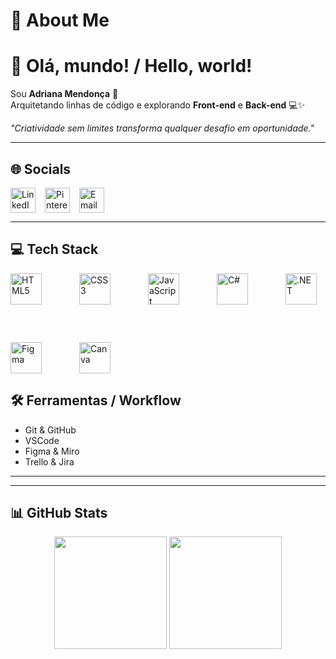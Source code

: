 # 💫 About Me
# 👋 Olá, mundo! / Hello, world!  
Sou **Adriana Mendonça** 🌸  
Arquitetando linhas de código e explorando **Front-end** e **Back-end** 💻✨  

*"Criatividade sem limites transforma qualquer desafio em oportunidade."*

---

## 🌐 Socials

<div style="display: flex; gap: 15px; flex-wrap: wrap;">
  <a href="https://linkedin.com/in/adriananmendonca">
    <img height="40" src="https://img.shields.io/badge/LinkedIn-%23FFFFFF?style=plastic&logo=linkedin&logoColor=%23FFB37C" alt="LinkedIn">
  </a>
  <a href="https://pinterest.com/adriana_natan/">
    <img height="40" src="https://img.shields.io/badge/Pinterest-%23FFFFFF?style=plastic&logo=pinterest&logoColor=%23FFB37C" alt="Pinterest">
  </a>
  <a href="mailto:adriana_natan@hotmail.com">
    <img height="40" src="https://img.shields.io/badge/Email-%23FFFFFF?style=plastic&logo=gmail&logoColor=%23FFB37C" alt="Email">
  </a>
</div>

---

## 💻 Tech Stack

<div style="display: flex; gap: 60px; flex-wrap: wrap;">
  <img height="50" src="https://img.shields.io/badge/HTML5-%23000000?style=plastic&logoColor=%23FFB37C" alt="HTML5">
  <img height="50" src="https://img.shields.io/badge/CSS3-%23000000?style=plastic&logoColor=%23FFB37C" alt="CSS3">
  <img height="50" src="https://img.shields.io/badge/JavaScript-%23000000?style=plastic&logoColor=%23FFB37C" alt="JavaScript">
  <img height="50" src="https://img.shields.io/badge/C%23-%23000000?style=plastic&logoColor=%23FFB37C" alt="C#">
  <img height="50" src="https://img.shields.io/badge/.NET-%23000000?style=plastic&logoColor=%23FFB37C" alt=".NET">
  <img height="50" src="https://img.shields.io/badge/Figma-%23000000?style=plastic&logoColor=%23FFB37C" alt="Figma">
  <img height="50" src="https://img.shields.io/badge/Canva-%23000000?style=plastic&logoColor=%23FFB37C" alt="Canva">
</div>



## 🛠 Ferramentas / Workflow
- Git & GitHub  
- VSCode  
- Figma & Miro  
- Trello & Jira

---

---

## 📊 GitHub Stats

<div align="center">
  <img height="180em" src="https://github-readme-stats.vercel.app/api?username=AdrianaMendonca&show_icons=true&theme=dark&hide_border=true&title_color=FFB37C&icon_color=FFB37C&text_color=FFFFFF" />
  <img height="180em" src="https://github-readme-stats.vercel.app/api/top-langs/?username=AdrianaMendonca&layout=compact&theme=dark&hide_border=true&title_color=FFB37C&text_color=FFFFFF&bg_color=000000" />
</div>

